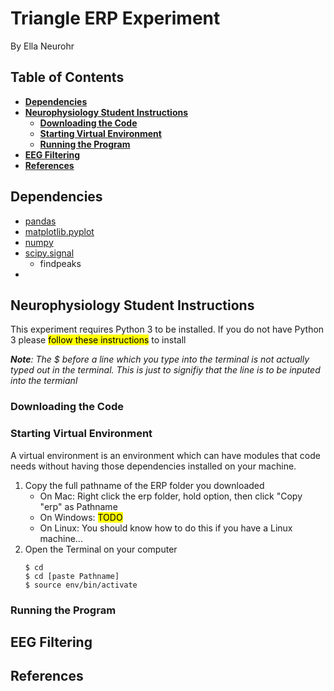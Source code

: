 # Triangle ERP Experiment <!-- omit in toc -->
By Ella Neurohr

<!-- no toc -->
## **Table of Contents** <!-- omit in toc -->
- [**Dependencies**](#dependencies)
- [**Neurophysiology Student Instructions**](#neurophysiology-student-instructions)
  - [**Downloading the Code**](#downloading-the-code)
  - [**Starting Virtual Environment**](#starting-virtual-environment)
  - [**Running the Program**](#running-the-program)
- [**EEG Filtering**](#eeg-filtering)
- [**References**](#references)

## **Dependencies**
- [pandas](https://pandas.pydata.org/)
- [matplotlib.pyplot](https://matplotlib.org/3.5.3/api/_as_gen/matplotlib.pyplot.html)
- [numpy](https://numpy.org/)
- [scipy.signal](https://docs.scipy.org/doc/scipy/reference/signal.html)
  - findpeaks
- 

## **Neurophysiology Student Instructions**
This experiment requires Python 3 to be installed. If you do not have Python 3 please <mark>follow these instructions</mark> to install  

***Note**: The $ before a line which you type into the terminal is not actually typed out in the terminal. This is just to signifiy that the line is to be inputed into the termianl*

### **Downloading the Code**

### **Starting Virtual Environment**
A virtual environment is an environment which can have modules that code needs without having those dependencies installed on your machine.
1. Copy the full pathname of the ERP folder you downloaded
   * On Mac: Right click the erp folder, hold option, then click "Copy "erp" as Pathname
   * On Windows: <mark>TODO<mark>
   * On Linux: You should know how to do this if you have a Linux machine...
2. Open the Terminal on your computer
   ```
   $ cd
   $ cd [paste Pathname]
   $ source env/bin/activate
   ```
### **Running the Program**

## **EEG Filtering**
## **References**
